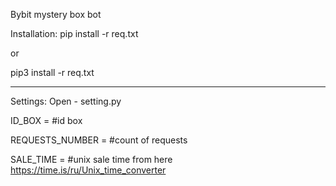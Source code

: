 Bybit mystery box bot

Installation:
pip install -r req.txt

or

pip3 install -r req.txt

-----------------------

Settings:
Open - setting.py

ID_BOX = #id box

REQUESTS_NUMBER = #count of requests

SALE_TIME = #unix sale time from here https://time.is/ru/Unix_time_converter
